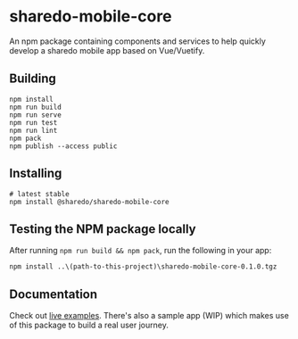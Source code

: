 # sharedo-mobile-core
An npm package containing components and services to help quickly
develop a sharedo mobile app based on Vue/Vuetify.

## Building
```
npm install
npm run build
npm run serve
npm run test
npm run lint
npm pack
npm publish --access public
```

## Installing
```
# latest stable
npm install @sharedo/sharedo-mobile-core
```

## Testing the NPM package locally
After running `npm run build && npm pack`, run the following in your app:

```
npm install ..\(path-to-this-project)\sharedo-mobile-core-0.1.0.tgz
```

## Documentation
Check out [live examples](https://ambitious-rock-0b8da8903.azurestaticapps.net/). There's
also a sample app (WIP) which makes use of this package to build a real user journey.
